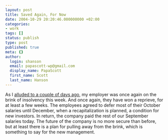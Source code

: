 ```yaml
---
layout: post
title: Saved Again, For Now
date: 2004-10-29 20:20:46.000000000 +02:00
categories:
- work
tags: []
status: publish
type: post
published: true
meta: {}
author:
  login: shanson
  email: papascott-wp@gmail.com
  display_name: PapaScott
  first_name: Scott
  last_name: Hanson
---
```

<p>As I <a href="http://www.papascott.de/archives/2004/10/26/time-is-money/" title="PapaScott: Time is Money">alluded to a couple of days ago</a>, my employer was once again on the brink of insolvency this week. And once again, they have won a reprieve, for at least a few weeks. The employees agreed to defer most of their October salaries until December, when a recapitalization is planned, a condition for new investors. In return, the company paid the rest of our September salaries today. The future of the company is no more secure than before, but at least there is a plan for pulling away from the brink, which is something to say for the new management.</p>

